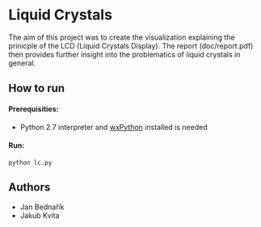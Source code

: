 # Liquid Crystals

The aim of this project was to create the visualization explaining the prinicple of the LCD (Liquid Crystals Display). The report (doc/report.pdf) then provides further insight into the problematics of liquid crystals in general.

## How to run

#### Prerequisities:

- Python 2.7 interpreter and [wxPython](http://www.wxpython.org/ "wxPython") installed is needed

#### Run:
    python lc.py

## Authors
- Jan Bednařík
- Jakub Kvita
